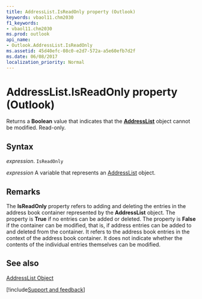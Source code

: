 ```yaml
---
title: AddressList.IsReadOnly property (Outlook)
keywords: vbaol11.chm2030
f1_keywords:
- vbaol11.chm2030
ms.prod: outlook
api_name:
- Outlook.AddressList.IsReadOnly
ms.assetid: 45d40efc-08c0-e2d7-572a-a5e60efb7d2f
ms.date: 06/08/2017
localization_priority: Normal
---
```



# AddressList.IsReadOnly property (Outlook)

Returns a  **Boolean** value that indicates that the **[AddressList](Outlook.AddressList.md)** object cannot be modified. Read-only.


## Syntax

_expression_. `IsReadOnly`

_expression_ A variable that represents an [AddressList](Outlook.AddressList.md) object.


## Remarks

The **IsReadOnly** property refers to adding and deleting the entries in the address book container represented by the **AddressList** object. The property is **True** if no entries can be added or deleted. The property is **False** if the container can be modified, that is, if address entries can be added to and deleted from the container. It refers to the address book entries in the context of the address book container. It does not indicate whether the contents of the individual entries themselves can be modified.


## See also


[AddressList Object](Outlook.AddressList.md)

[!include[Support and feedback](~/includes/feedback-boilerplate.md)]